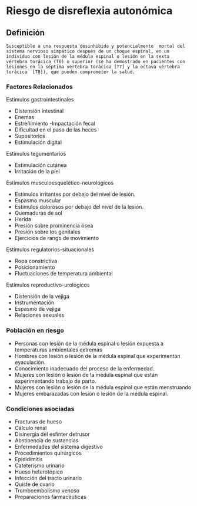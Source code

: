 # Riesgo de disreflexia autonómica
## Definición
	Susceptible a una respuesta desinhibida y potencialmente  mortal del sistema nervioso simpático después de un choque espinal, en un individuo con lesión de la médula espinal o lesión en la sexta vértebra torácica (T6) o superior (se ha demostrado en pacientes con lesiones en la séptima vértebra torácica [T7] y la octava vértebra torácica  [T8]), que pueden comprometer la salud.

### Factores Relacionados
Estimulos gastrointestinales
- Distensión intestinal 
- Enemas
- Estreñimiento 
-Impactación fecal
- Dificultad en el paso de las
heces 
- Supositorios
- Estimulación digital

Estímulos tegumentarios
- Estimulación cutánea
- Irritación de la piel

Estímulos musculoesquelético-neurológicos
- Estímulos irritantes por debajo
del nivel de lesión.
- Espasmo muscular
- Estímulos dolorosos por debajo del
nivel de la lesión.
- Quemaduras de sol
- Herida
- Presión sobre prominencia ósea
- Presión sobre los genitales
- Ejercicios de rango de movimiento

Estímulos regulatorios-situacionales
- Ropa constrictiva 
- Posicionamiento
- Fluctuaciones de
temperatura ambiental

Estímulos reproductivo-urológicos
- Distensión de la vejiga 
- Instrumentación
- Espasmo de vejiga 
- Relaciones sexuales


### Población en riesgo
- Personas con lesión de la médula 
espinal o lesión expuesta a 
temperaturas ambientales 
extremas   
- Hombres con lesión o lesión de la 
médula espinal que 
experimentan eyaculación.   
- Conocimiento inadecuado del 
proceso de la enfermedad.   
- Mujeres con lesión o lesión de la 
médula espinal que están 
experimentando trabajo de parto.   
- Mujeres con lesión o lesión de la 
médula espinal que están 
menstruando   
- Mujeres embarazadas con lesión 
o lesión de la médula espinal.

### Condiciones asociadas
- Fracturas de hueso 
- Cálculo renal
- Disinergia del esfínter detrusor 
- Abstinencia de
sustancias
- Enfermedades del sistema
digestivo 
- Procedimientos
quirúrgicos
- Epididimitis 
- Cateterismo urinario
- Hueso heterotópico 
- Infección del tracto
urinario
- Quiste de ovario 
- Tromboembolismo venoso
- Preparaciones farmacéuticas

